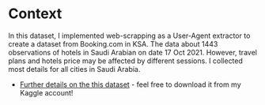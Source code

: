 # Context

In this dataset, I implemented web-scrapping as a User-Agent extractor to create a dataset from Booking.com in KSA.
The data about 1443 observations of hotels in Saudi Arabian on date 17 Oct 2021. However, travel plans and hotels price may be affected by different sessions.
I collected most details for all cities in Saudi Arabia.

* [Further details on the this dataset](https://www.kaggle.com/asafarji/saudi-arabia-bookingcom-2021) - feel free to download it from my Kaggle account!

